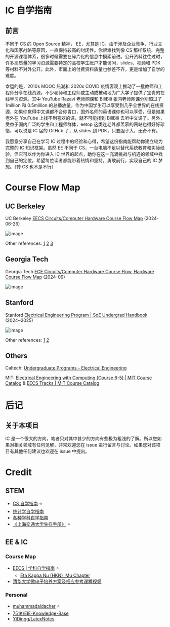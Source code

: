 # IC 自学指南

## 前言

不同于 CS 的 Open Source 精神， EE，尤其是 IC，由于涉及企业竞争、行业文化和国家战略等原因，一直保持较高的封闭性。你很难找到像 CS 那样系统、完整的开源课程体系，很多时候需要在碎片化的信息中摸索前进。公开资料往往过时，许多高质量的学习资源需要特定的高校学生账户才能访问，slides、视频和 PDK 等材料不对外公开。此外，市面上的付费资料质量也参差不齐，更是增加了自学的难度。

幸运的是，2010s MOOC 热潮和 2020s COVID 疫情客观上推动了一批教师和工程师分享在线资源，不少老师和工程师或主动或被动地为广大学子提供了宝贵的在线学习资源。其中 YouTube Razavi 老师网课和 BiliBili 张鸿老师网课分别超过了 1million 和 0.5million 的总播放量。作为中国学生可以享受到几乎全世界的在线资源，如果你觉得中文课都不合你胃口，国外名师的英语课你也可以享受，但是如果老外在 YouTube 上找不到喜欢的课，就不可能找到 BiliBili 去听中文课了。另外，受益于国内广泛的学生和工程师群体，eetop 这类连老外都羡慕的网站也得好好珍惜，可以说是 IC 届的 GitHub 了，从 slides 到 PDK，只要胆子大，无奇不有。

我愿意分享自己在学习 IC 过程中的经验和心得，希望这份指南能帮助你建立较为完整的 IC 知识框架。虽然 EE 不同于 CS，一台电脑不足以替代系统教育和实际经验，但它可以作为你进入 IC 世界的起点，助你在这一充满挑战与机遇的领域中找到自己的定位。希望每位读者都能带着热情和坚持，勇敢前行，实现自己的 IC 梦想。~~（转 CS 也不是不行）~~

# Course Flow Map

## UC Berkeley 

UC Berkeley [EECS Circuits/Computer Hardware Course Flow Map](https://eecs.berkeley.edu/academics/new-silicon-initiative-nsi/course-flow-map/) (2024-06-26)

![image](https://github.com/user-attachments/assets/3de7f83c-bbcd-4e9d-927f-2c627a7cb428)

Other references: [1](https://www.zhihu.com/question/20177494/answer/29057506) [2](https://engineering.berkeley.edu/students/undergraduate-guide/degree-requirements/major-programs/electrical-engineering-computer-sciences/) [3](https://eecs.berkeley.edu/resources/undergrads/eecs-2/study-plans/) 

## Georgia Tech

Georgia Tech [ECE Circuits/Computer Hardware Course Flow, Hardware Course Flow Map](https://ece.gatech.edu/ece-circuitscomputer-hardware-course-flow) (2024-09)

![image](https://github.com/user-attachments/assets/776e2a21-f696-4c96-9f6c-84d1d4bf23b3)

## Stanford

Stanford [Electrical Engineering Program | SoE Undergrad Handbook](https://ughb.stanford.edu/majors-minors/electrical-engineering-program) (2024~2025)

![image](https://github.com/user-attachments/assets/ba877a1a-c305-404f-9e71-61a539947060)

Other references: [1](https://archived-bulletin.stanford.mobi/soe-ug-majors/ee/ee.pdf) [2](https://archived-bulletin.stanford.mobi/soe-ug-majors/ee/)

## Others

Caltech: [Undergraduate Programs - Electrical Engineering](https://www.ee.caltech.edu/academics/ugrad)

MIT: [Electrical Engineering with Computing (Course 6-5) | MIT Course Catalog](https://catalog.mit.edu/degree-charts/electrical-engineering-computing-6-5/) & [EECS Tracks | MIT Course Catalog](https://catalog.mit.edu/degree-charts/electrical-engineering-computer-science-tracks/#electricalengineeringtext)

# 后记

<!--

## 一些感慨

如果让我们在中外大学本科教育的不同方面进行差距排序，那么实验课一定是差距最大的一部分。如果给中外教育分别打分，大致可以认为是

- 实验课(0.2 / 0.7) ≫ 无意义课(? / ?) > 专业课(0.6 / 0.8) > 通识课(0.65 / ?) ≈ 高校行政(0.65 / ?) ≈ 第二课堂(0.65 / ?) > (本科)科研(0.7 / ?) > 高校后勤(0.8 / 0.5)

专业课的差距，对于老师可以考虑直接照抄教学方法与教纲，对于学生可以直接在线学习，都尚可用高质量网课完成较好地弥补。但国内的实验课不仅没有成熟现代的培养体系，全靠同学间口耳相传，实验文档与教材更是几乎没有。如果你经常在 Google 上搜索例如一些 EDA 用法类的基础内容，就会发现国内完全靠同学们之间互相询问，自行搜索。而 Google 上有大量 url 以 .edu 结尾的 pdf 详细或简略地介绍了 Cadence, ModelSim 等软件非常基础的操作。国内几乎没有教师会在这方面积累任何的文档，反而是有意筑起了壁垒。反倒是很多计算机专业同学不屑一顾的 csdn 上的实验基础指导都比陈旧脱节的实验教案来的实用而详细。

-->

## 关于本项目

IC 是一个很大的方向，笔者只对其中甚少的方向有些极为粗浅的了解。所以您如果对相关领域有任何见解，非常欢迎您在 issue 进行留言与讨论。如果您对该项目有其他任何建议也欢迎在 issue 中提出。

# Credit

## STEM

- [CS 自学指南](https://github.com/pkuflyingpig/cs-self-learning/) ⭐
- [统计学自学指南](https://xuankaiwang.github.io/)
- [各种学科自学指南](https://github.com/MuggleWei/learning_compass) 
- [《上海交通大学生存手册》](https://github.com/SurviveSJTU/SurviveSJTUManual) ⭐

## EE & IC

### Course Map

- [EECS | 学科自学指南](https://mugglewei.github.io/learning_compass/posts/major/eecs/) ⭐
  - [Eta Kappa Nu (HKN), Mu Chapter](https://hkn.eecs.berkeley.edu/courseguides)
- [清华大学微电子培养方案及相应参考课程视频](https://www.bilibili.com/opus/508995032359647547)

### Personal

- [muhammadaldacher](https://github.com/muhammadaldacher/muhammadaldacher) ⭐
- [751K/EIE-Knowledge-Base](https://github.com/751K/EIE-Knowledge-Base)
- [YiDingg/LatexNotes](https://github.com/YiDingg/LatexNotes)

